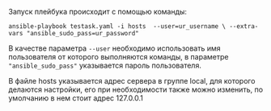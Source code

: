 Запуск плейбука происходит с помощью команды:

`ansible-playbook testask.yaml -i hosts  --user=ur_username \
                --extra-vars "ansible_sudo_pass=ur_password"`

В качестве параметра `--user` необходимо использовать имя пользователя от которого выполняются команды, в параметре `"ansible_sudo_pass"` указывается пароль пользователя.

В файле hosts указывается адрес сервера в группе local, для которого делаются настройки, его при необходимости также можно изменить, по умолчанию в нем стоит адрес 127.0.0.1
